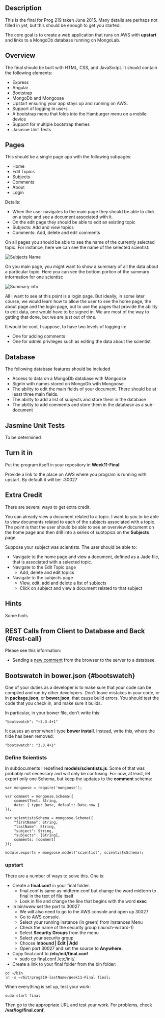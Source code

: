 ## Description

This is the final for Prog 219 taken June 2015. Many details are perhaps not filled in yet, but this should be enough to get you started.

The core goal is to create a web application that runs on AWS with **upstart** and links to a MongoDb database running on MongoLab.

## Overview

The final should be built with HTML, CSS, and JavaScript. It should  contain the following elements:

- Express
- Angular
- Bootstrap
- MongoDb and Mongoose
- Upstart ensuring your app stays up and running on AWS.
- Support of logging in users
- A bootstrap menu that folds into the Hamburger menu on a mobile device
- Support for multiple bootstrap themes
- Jasmine Unit Tests

## Pages

This should be a single page app with the following subpages:

- Home
- Edit Topics
- Subjects
- Comments
- About
- Login

Details:

- When the user navigates to the main page they should be able to click on a topic and see a document associated with it.
- On the edit page they should be able to edit an existing topic
- Subjects: Add and view topics
- Comments: Add, delete and edit comments

On all pages you should be able to see the name of the currently selected topic. For instance, here we can see the name of the selected scientist:

![Subjects Name](https://s3.amazonaws.com/bucket01.elvenware.com/images/Prog219-Final-2015-01.png)

On you main page, you might want to show a summary of all the data about a particular topic. Here you can see the bottom portion of the summary information for one scientist:

![Summary info](https://s3.amazonaws.com/bucket01.elvenware.com/images/Prog219-Final-2015-02.png)

All I want to see at this point is a login page. But ideally, in some later course, we would learn how to allow the user to see the home page, the about page and the login page, but to use the pages that provide the ability to edit data, one would have to be signed in. We are most of the way to getting that done, but we are just out of time.

It would be cool, I suppose, to have two levels of logging in: 

- One for adding comments
- One for *admin* privileges such as editing the data about the scientist


## Database

The following database features should be included

- Access to data on a MongoDb database with Mongoose
- SignIn with names stored on MongoDb with Mongoose
- The ability to edit the main fields of your document. There should be at least three main fields.
- The ability to add a list of subjects and store them in the database
- The ability to add comments and store them in the database as a sub-document

## Jasmine Unit Tests

To be determined

## Turn it in

Put the program itsefl in your repository in **Week11-Final**.

Provide a link to the place on AWS where you program is running with
upstart. By default it will be: <YOUR-ELASTIC-IP>:30027


## Extra Credit

There are several ways to get extra credit.

You can already view a document related to a topic. I want to you to be able to view documents related to each of the subjects associated with a topic. The point is that the user should be able to see an overview document on the home page and then drill into a series of subtopics on the **Subjects** page. 

Suppose your subject was scientists. The user should be able to:

- Navigate to the home page and view a document, defined as a Jade file, that is associated with a selected topic.
- Navigate to the Edit Topic page
    - Add, delete and edit topics
- Navigate to the subjects page
    - View, edit, add and delete a list of subjects
    - Click on subject and view a document related to that subject

## Hints

Some hints

## REST Calls from Client to Database and Back {#rest-call}

Please see this information:

- Sending a [new comment][restreq] from the browser to the server to a database. 

[restreq]:http://elvenware.com/charlie/development/web/JavaScript/Angular.html#http


## Bootswatch in bower.json {#bootswatch}

One of your duties as a developer is to make sure that your code can be compiled and run by other developers. Don't leave mistakes in your code, or in **package.json**, or **bower.json**, that cause build errors. You should test the code that you check in, and make sure it builds.

In particular, in your bower file, don't write this:

    "bootswatch": "~3.3.4+1"

It causes an error when I type **bower install**. Instead, write this, where the tilde has been removed:

    "bootswatch": "3.3.4+1"

### Define Scientists

In subdocuments I redefined **models/scientists.js**. Some of that was probably not necessary and will only be confusing. For now, at least, let export only one Schema, but keep the updates to the **comment** schema:

```
var mongoose = require('mongoose');

var comment = mongoose.Schema({
    commentText: String,
    date: { type: Date, default: Date.now }
});

var scientistsSchema = mongoose.Schema({
    "firstName": String,
    "lastName": String,
    "subject": String,
    "subjects": [String],
    comments: [comment]
});

module.exports = mongoose.model('scientist', scientistsSchema);
```

### upstart

There are a number of ways to solve this. One is:

- Create a **final.conf** in your final folder.
	- final.conf is same as midterm.conf but change the word midterm to final in the text of file itself
	- Look in file and change the line that begins with the word **exec**
- In bin/www set the port to 30027
	- We will also need to go to the AWS console and open up 30027
	- Go to AWS console. 
	- Select your running instance (in green) from Instances Menu
	- Check the name of the security group (launch-wizard-1)
	- Select **Security Groups** from the menu
	- Select your security group
	- Choose **Inbound | Edit | Add**
	- Open port 30027 and set the source to **Anywhere.**
- Copy final.conf to **/etc/init/final.conf**
	- sudo cp final.conf /etc/init/.
- Create a link to your final folder from the bin folder:

```
cd ~/bin
ln -s ~/Git/prog219-lastName/Week11-Final final;
```
 
When everything is set up, test your work:

	sudo start final
	
Then go to the appropriate URL and test your work. For problems, check
**/var/log/final.conf**.
